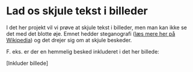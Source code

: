 # Lad os skjule tekst i billeder
I det her projekt vil vi prøve at skjule tekst i billeder, men man kan ikke se det med det blotte øje.
Emnet hedder steganografi ([læs mere her på Wikipedia](https://da.wikipedia.org/wiki/Steganografi)) og det
drejer sig om at skjule beskeder.

F. eks. er der en hemmelig besked inkluderet i det her billede:

[Inkluder billede]




